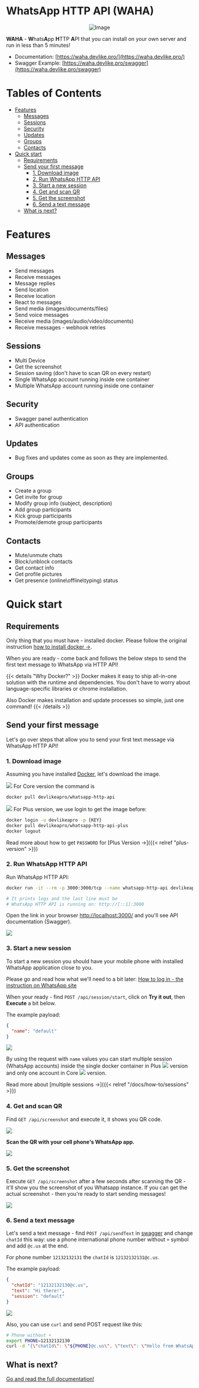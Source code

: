 # WhatsApp HTTP API (WAHA)

<p align="center">
    <img src="./docs/site/static/images/logo.png" alt="Image" />
</p>

**WAHA** - **W**hats**A**pp **H**TTP **A**PI that you can install on your own server and run in less than 5 minutes!

- Documentation: [https://waha.devlike.pro/](https://waha.devlike.pro/)
- Swagger Example: [https://waha.devlike.pro/swagger](https://waha.devlike.pro/swagger)

# Tables of Contents

<!-- toc -->

- [Features](#features)
  * [Messages](#messages)
  * [Sessions](#sessions)
  * [Security](#security)
  * [Updates](#updates)
  * [Groups](#groups)
  * [Contacts](#contacts)
- [Quick start](#quick-start)
  * [Requirements](#requirements)
  * [Send your first message](#send-your-first-message)
    + [1. Download image](#1-download-image)
    + [2. Run WhatsApp HTTP API](#2-run-whatsapp-http-api)
    + [3. Start a new session](#3-start-a-new-session)
    + [4. Get and scan QR](#4-get-and-scan-qr)
    + [5. Get the screenshot](#5-get-the-screenshot)
    + [6. Send a text message](#6-send-a-text-message)
  * [What is next?](#what-is-next)

<!-- tocstop -->

# Features

## Messages
- Send messages  
- Receive messages  
- Message replies  
- Send location  
- Receive location  
- React to messages  
- Send media (images/documents/files) 
- Send voice messages 
- Receive media (images/audio/video/documents) 
- Receive messages - webhook retries 

## Sessions
- Multi Device  
- Get the screenshot  
- Session saving (don't have to scan QR on every restart) 
- Single WhatsApp account running inside one container 
- Multiple WhatsApp account running inside one container 

## Security
- Swagger panel authentication 
- API authentication 

## Updates
- Bug fixes and updates come as soon as they are implemented. 

## Groups
- Create a group
- Get invite for group
- Modify group info (subject, description)
- Add group participants
- Kick group participants
- Promote/demote group participants

## Contacts
- Mute/unmute chats
- Block/unblock contacts
- Get contact info
- Get profile pictures
- Get presence (online\offline\typing) status

# Quick start

## Requirements

Only thing that you must have - installed docker. Please follow the original
instruction <a href="https://docs.docker.com/get-docker/" target="_blank" rel="noopener">how to install docker -></a>.

When you are ready - come back and follows the below steps to send the first text message to WhatsApp via HTTP API!

{{< details "Why Docker?" >}}
Docker makes it easy to ship all-in-one solution with the runtime and dependencies. You don't have to worry about
language-specific libraries or chrome installation.

Also Docker makes installation and update processes so simple, just one command!
{{< /details >}}

## Send your first message

Let's go over steps that allow you to send your first text message via WhatsApp HTTP API!

### 1. Download image

Assuming you have installed [Docker](https://docs.docker.com/get-docker/), let's download the image.

![](./docs/site/content/en/docs/overview/quick-start//images/versions/core.png) For Core version the command is

```bash
docker pull devlikeapro/whatsapp-http-api
```

![](./docs/site/content/en/docs/overview/quick-start//images/versions/plus.png) For Plus version, we use login to get the image before:

```bash
docker login -u devlikeapro -p {KEY}
docker pull devlikeapro/whatsapp-http-api-plus
docker logout
```

Read more about how to get `PASSWORD` for [Plus Version →]({{< relref "plus-version" >}})

### 2. Run WhatsApp HTTP API

Run WhatsApp HTTP API:

```bash
docker run -it --rm -p 3000:3000/tcp --name whatsapp-http-api devlikeapro/whatsapp-http-api

# It prints logs and the last line must be
# WhatsApp HTTP API is running on: http://[::1]:3000
```

Open the link in your browser [http://localhost:3000/](http://localhost:3000/) and you'll see API documentation
(Swagger).

![](./docs/site/content/en/docs/overview/quick-start/swagger.png)

### 3. Start a new session

To start a new session you should have your mobile phone with installed WhatsApp application close to you.

Please go and read how what we'll need to a bit
later:
<a href="https://faq.whatsapp.com/381777293328336/?helpref=hc_fnav" target="_blank">
How to log in - the instruction on WhatsApp site
</a>

When your ready - find `POST /api/session/start`, click on **Try it out**, then **Execute** a bit below.


The example payload:
```json
{
  "name": "default"
}
```

![](./docs/site/content/en/docs/overview/quick-start/session-start.png)

By using the request with `name` values you can start multiple session (WhatsApp accounts) inside the single docker container in Plus
![](./docs/site/content/en/docs/overview/quick-start//images/versions/plus.png) version and only one account in Core ![](./docs/site/content/en/docs/overview/quick-start//images/versions/core.png) version.

Read more about [multiple sessions →]({{< relref "/docs/how-to/sessions" >}})

### 4. Get and scan QR

Find `GET /api/screenshot` and execute it, it shows you QR code.

![](./docs/site/content/en/docs/overview/quick-start/qr.png)

**Scan the QR with your cell phone's WhatsApp app.**

![](./docs/site/content/en/docs/overview/quick-start/scan-qr-phone.png)

### 5. Get the screenshot

Execute `GET /api/screenshot` after a few seconds after scanning the QR - it'll show you the screenshot of you Whatsapp
instance. If you can get the actual screenshot - then you're ready to start sending messages!

![](./docs/site/content/en/docs/overview/quick-start/screenshot.png)

### 6. Send a text message

Let's send a text message - find `POST /api/sendText`  in [swagger](http://localhost:3000/) and change `chatId` this
way: use a phone international phone number without `+` symbol and add `@c.us` at the end.

For phone number `12132132131` the `chatId` is  `12132132131@c.us`.

The example payload:
```json
{
  "chatId": "12132132130@c.us",
  "text": "Hi there!",
  "session": "default"
}
```
![](./docs/site/content/en/docs/overview/quick-start/send-text.png)

Also, you can use `curl` and send POST request like this:

```bash
# Phone without +
export PHONE=12132132130
curl -d "{\"chatId\": \"${PHONE}@c.us\", \"text\": \"Hello from WhatsApp HTTP API\" }" -H "Content-Type: application/json" -X POST http://localhost:3000/api/sendText
```

## What is next?
[Go and read the full documentation!](https://waha.devlike.pro/docs/overview/introduction/)

